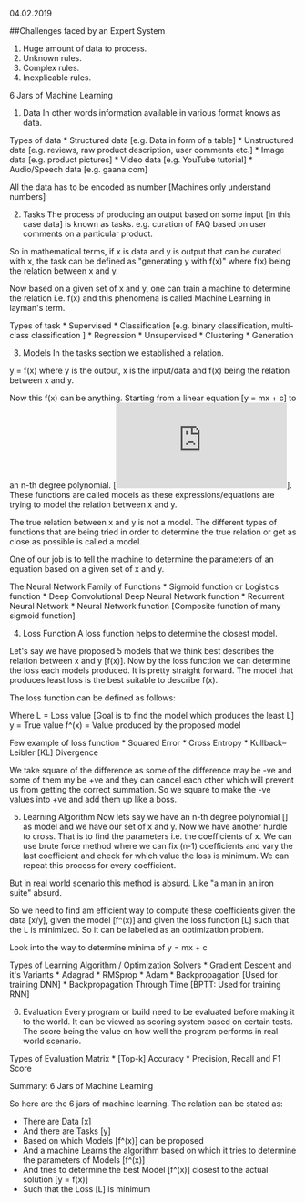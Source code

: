 04.02.2019
 
##Challenges faced by an Expert System

1. Huge amount of data to process.
2. Unknown rules.
3. Complex rules.
4. Inexplicable rules.
 
6 Jars of Machine Learning
 
1. Data
In other words information available in various format knows as data.
 
Types of data
    * Structured data [e.g. Data in form of a table]
    * Unstructured data [e.g. reviews, raw product description, user comments etc.]
    * Image data [e.g. product pictures]
    * Video data [e.g. YouTube tutorial]
    * Audio/Speech data [e.g. gaana.com]
 
All the data has to be encoded as number [Machines only understand numbers]
 
2. Tasks
The process of producing an output based on some input [in this case data] is known as tasks. e.g. curation of FAQ based on user comments on a particular product.
 
So in mathematical terms, if x is data and y is output that can be curated with x, the task can be defined as "generating y with f(x)" where f(x) being the relation between x and y.
 
Now based on a given set of x and y, one can train a machine to determine the relation i.e. f(x) and this phenomena is called Machine Learning in layman's term. 
 
Types of task
    * Supervised
        * Classification [e.g. binary classification, multi-class classification ]
        * Regression
    * Unsupervised
        * Clustering
        * Generation
 
3. Models
In the tasks section we established a relation.
 
y = f(x) where y is the output, x is the input/data and f(x) being the relation between x and y.
 
Now this f(x) can be anything. Starting from a linear equation [y = mx + c] to an n-th degree polynomial. [![equation](https://latex.codecogs.com/gif.latex?%7Ba_0%7D%7Bx%5En%7D&plus;%7Ba_1%7D%7Bx%5E%7Bn-1%7D%7D&plus;...&plus;%7Ba_n%7D%20%3D%200)]. These functions are called models as these expressions/equations are trying to model the relation between x and y.
 
The true relation between x and y is not a model. The different types of functions that are being tried in order to determine the true relation or get as close as possible is called a model.
 
One of our job is to tell the machine to determine the parameters of an equation based on a given set of x and y.
 
The Neural Network Family of Functions
    * Sigmoid function or Logistics function 
    * Deep Convolutional Deep Neural Network function 
    * Recurrent Neural Network 
    * Neural Network function [Composite function of many sigmoid function]
 
4. Loss Function
A loss function helps to determine the closest model.
 
Let's say we have proposed 5 models that we think best describes the relation between x and y [f(x)]. Now by the loss function we can determine the loss each models produced. It is pretty straight forward. The model that produces least loss is the best suitable to describe f(x).
 
The loss function can be defined as follows:
 
Where L = Loss value [Goal is to find the model which produces the least L]
            y = True value
         f^(x) = Value produced by the proposed model
 
Few example of loss function
    * Squared Error
    * Cross Entropy
    * Kullback–Leibler [KL] Divergence
 
We take square of the difference as some of the difference may be -ve and some of them my be +ve and they can cancel each other which will prevent us from getting the correct summation. So we square to make the -ve values into +ve and add them up like a boss.
 
5. Learning Algorithm
Now lets say we have an n-th degree polynomial [] as model and we have our set of x and  y. Now we have another hurdle to cross. That is to find the parameters i.e. the coefficients of x. We can use brute force method where we can fix (n-1) coefficients and vary the last coefficient and check for which value the loss is minimum. We can repeat this process for every coefficient.
 
But in real world scenario this method is absurd. Like "a man in an iron suite" absurd. 
 
So we need to find am efficient way to compute these coefficients given the data [x/y], given the model [f^(x)] and given the loss function [L] such that the L is minimized. So it can be labelled as an optimization problem.
 
Look into the way to determine minima of y = mx + c
 
Types of Learning Algorithm / Optimization Solvers
    * Gradient Descent and it's Variants
    * Adagrad
    * RMSprop
    * Adam
    * Backpropagation [Used for training DNN]
    * Backpropagation Through Time [BPTT: Used for training RNN]
 
6. Evaluation
Every program or build need to be evaluated before making it to the world. It can be viewed as scoring system based on certain tests. The score being the value on how well the program performs in real world scenario.
 
Types of  Evaluation Matrix
    * [Top-k] Accuracy
    * Precision, Recall and F1 Score

Summary: 6 Jars of Machine Learning


So here are the 6 jars of machine learning. The relation can be stated as:
* There are Data [x] 
* And there are Tasks [y]
* Based on which Models [f^(x)] can be proposed
* And a machine Learns the algorithm based on which it tries to determine the parameters of Models [f^(x)]
* And tries to determine the best Model [f^(x)] closest to the actual solution [y = f(x)]
* Such that the Loss [L] is minimum
